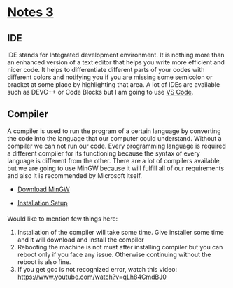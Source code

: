 # [Notes 3](https://codewithharry.com/videos/c-language-tutorials-in-hindi-3)

## IDE
IDE stands for Integrated development environment. It is nothing more than an enhanced version of a text editor that helps you write more efficient and nicer code. It helps to differentiate different parts of your codes with different colors and notifying you if you are missing some semicolon or bracket at some place by highlighting that area. A lot of IDEs are available such as DEVC++ or Code Blocks but I am going to use [VS Code](https://code.visualstudio.com/download).

## Compiler
A compiler is used to run the program of a certain language by converting the code into the language that our computer could understand. Without a compiler we can not run our code. Every programming language is required a different compiler for its functioning because the syntax of every language is different from the other. There are a lot of compilers available, but we are going to use MinGW because it will fulfill all of our requirements and also it is recommended by Microsoft itself.

- [Download MinGW](https://github.com/8and/C/blob/main/mingw-get-setup.exe)  

- [Installation Setup](https://www.ics.uci.edu/~pattis/common/handouts/mingweclipse/mingw.html)

####


Would like to mention few things here: 
1. Installation of the compiler will take some time. Give installer some time and it will download and install the compiler
2. Rebooting the machine is not must after installing compiler but you can reboot only if you face any issue. Otherwise continuing without the reboot is also fine.
3. If you get gcc is not recognized error, watch this video: https://www.youtube.com/watch?v=qLh84CmdBJ0